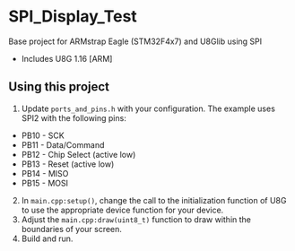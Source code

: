 # SPI_Display_Test
Base project for ARMstrap Eagle (STM32F4x7) and U8Glib using SPI
* Includes U8G 1.16 [ARM]
## Using this project
1. Update `ports_and_pins.h` with your configuration. The example uses SPI2 with the following pins:
 * PB10 - SCK
 * PB11 - Data/Command 
 * PB12 - Chip Select (active low)
 * PB13 - Reset (active low)
 * PB14 - MISO
 * PB15 - MOSI
2. In `main.cpp:setup()`, change the call to the initialization function of U8G to use the appropriate device function for your device.
3. Adjust the `main.cpp:draw(uint8_t)` function to draw within the boundaries of your screen.
4. Build and run.
